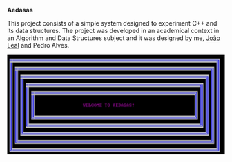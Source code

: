 **Aedasas**

This project consists of a simple system designed to experiment C++ and its data structures. The project was developed in an academical context in an Algorithm and Data Structures subject and it was designed by me, [João Leal](https://github.com/joaopsrleal) and Pedro Alves.

![aedasas](https://raw.githubusercontent.com/pedrovlmartins/Aedasas-AEDA/master/docs/aedasas.JPG)
